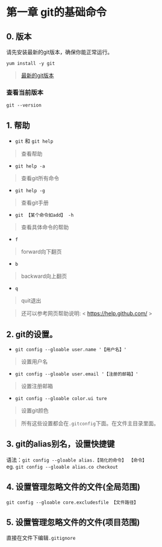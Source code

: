 # 第一章 git的基础命令 


## 0. 版本  
请先安装最新的git版本，确保你能正常运行。
```
yum install -y git  
```
> [最新的git版本](https://github.com/git/git/releases)
### 查看当前版本  

`git --version`

## 1. 帮助  

- `git` 和 `git help`   
>查看帮助  

- `git help -a`  
> 查看git所有命令  

- `git help -g`  
> 查看git手册  

- `git 【某个命令如add】 -h `  
> 查看具体命令的帮助  

+ `f` 
> forward向下翻页  

+ `b` 
> backward向上翻页  

+ `q`  
> quit退出  

 > 还可以参考网页帮助说明: < https://help.github.com/ >  

## 2. git的设置。 

- `git config --gloable user.name '【用户名】'`    
>设置用户名  

- `git config --gloable user.email '【注册的邮箱】'`  
>设置注册邮箱  

- `git config --gloable color.ui ture`      
>设置git颜色  

> 所有这些设置都会在`.gitconfig`下面。在文件主目录里面。  

## 3. git的alias别名，设置快捷键  

语法：`git config --gloable alias.【简化的命令】 【命令】`  
eg. `git config --gloable alias.co checkout`  

## 4. 设置管理忽略文件的文件(全局范围)  

`git config --gloable core.excludesfile 【文件路径】`  

## 5. 设置管理忽略文件的文件(项目范围)  

直接在文件下编辑`.gitignore`  

